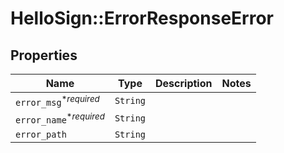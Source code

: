 # HelloSign::ErrorResponseError



## Properties

| Name | Type | Description | Notes |
| ---- | ---- | ----------- | ----- |
| `error_msg`<sup>*_required_</sup> | ```String``` |    |  |
| `error_name`<sup>*_required_</sup> | ```String``` |    |  |
| `error_path` | ```String``` |    |  |

